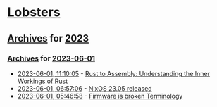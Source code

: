# [Lobsters](../../../README.md)

## [Archives](../../index.md) for [2023](../index.md)

### [Archives](../../index.md) for [2023-06-01](index.md)

* [2023-06-01, 11:10:05](https://lobste.rs/s/bykhdz/rust_assembly_understanding_inner) - [Rust to Assembly: Understanding the Inner Workings of Rust](https://eventhelix.com/rust/)
* [2023-06-01, 06:57:06](https://lobste.rs/s/rnwf7j/nixos_23_05_released) - [NixOS 23.05 released](https://nixos.org/blog/announcements.html#nixos-23.05)
* [2023-06-01, 05:46:58](https://lobste.rs/s/p9t2mx/firmware_is_broken_terminology) - [Firmware is broken Terminology](https://hacktivis.me/articles/firmware-broken-terminology)
